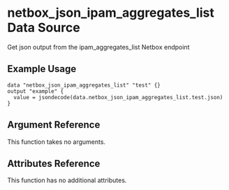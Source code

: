 # netbox\_json\_ipam\_aggregates\_list Data Source

Get json output from the ipam_aggregates_list Netbox endpoint

## Example Usage

```hcl
data "netbox_json_ipam_aggregates_list" "test" {}
output "example" {
  value = jsondecode(data.netbox_json_ipam_aggregates_list.test.json)
}
```

## Argument Reference

This function takes no arguments.

## Attributes Reference

This function has no additional attributes.

